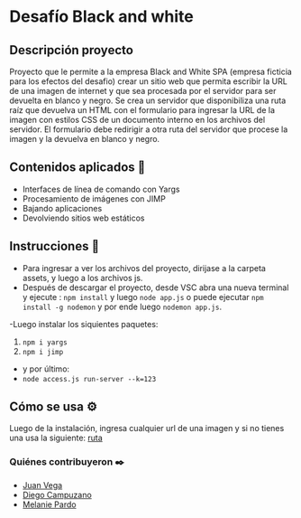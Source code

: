 # Desafío Black and white 
## Descripción proyecto
Proyecto que le permite a la empresa Black and White SPA (empresa ficticia para los efectos del desafio) crear un sitio web que permita escribir la URL de una imagen de internet y que sea procesada por el servidor para ser devuelta en blanco y negro. Se crea un servidor que disponibiliza una ruta raíz que devuelva un HTML con el
formulario para ingresar la URL de la imagen con estilos CSS de un documento interno en los archivos del servidor. El formulario debe redirigir a otra ruta del servidor que procese la imagen y la devuelva en blanco y negro.

## Contenidos aplicados 📖

- Interfaces de línea de comando con Yargs
- Procesamiento de imágenes con JIMP
- Bajando aplicaciones
- Devolviendo sitios web estáticos


## Instrucciones 📌
- Para ingresar a ver los archivos del proyecto, dirijase a la carpeta assets, y luego a los archivos js.
- Después de descargar el proyecto, desde VSC abra una nueva terminal y ejecute : `npm install` y luego
`node app.js` o puede ejecutar `npm install -g nodemon` y por ende luego `nodemon app.js`.

-Luego instalar los siquientes paquetes:  
1. `npm i yargs`
2. `npm i jimp`
 - y por último:
 - `node access.js run-server --k=123`


## Cómo se usa ⚙️
  Luego de la instalación, ingresa cualquier url de una imagen y si no tienes una usa la siguiente: [ruta](https://miviaje.com/wp-content/uploads/2016/05/shutterstock_337174700.jpg)
### Quiénes contribuyeron ✒️

+ [Juan Vega](https://github.com/juanv5)
+ [Diego Campuzano](https://github.com/hermani456)
+ [Melanie Pardo](https://github.com/melaniepardo)
